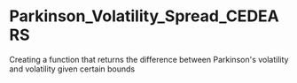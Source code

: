 # Parkinson_Volatility_Spread_CEDEARS
Creating a function that returns the difference between Parkinson's volatility and volatility given certain bounds
